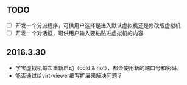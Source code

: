 ## TODO
- [ ] 开发一个分派程序，可供用户选择是进入默认虚拟机还是修改版虚拟机
- [ ] 开发一个对话框，可供用户输入要粘贴进虚拟机的内容

## 2016.3.30
- 学宝虚拟机每次重新启动（cold & hot），都会使用新的端口号和密码。
- 能否通过给virt-viewer编写扩展来解决问题？
